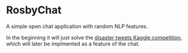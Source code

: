 # RosbyChat

A simple open chat application with random NLP features. 

In the beginning it will just solve the [disaster tweets Kaggle competition](https://www.kaggle.com/competitions/nlp-getting-started/overview), which will later be implmented as a feature of the chat. 



